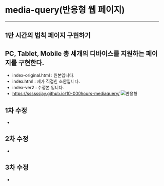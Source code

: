 # media-query(반응형 웹 페이지)
___
## 1만 시간의 법칙 페이지 구현하기
## PC, Tablet, Mobile 총 세개의 디바이스를 지원하는 페이지를 구현한다.
* index-original.html : 원본입니다.
* index.html : 제가 직접한 초안입니다.
* index-ver2 : 수정본 입니다.
* https://ssssssjay.github.io/10-000hours-mediaquery/
![반응형](https://user-images.githubusercontent.com/48425930/141160855-20117553-b8f9-4e15-b06e-481c9e1175f9.gif)

## 1차 수정
*

## 2차 수정
*

## 3차 수정
*

